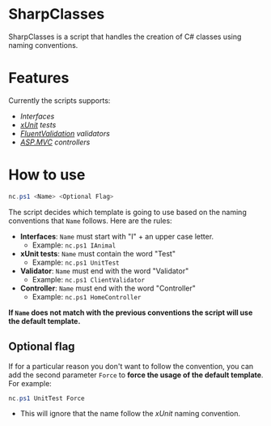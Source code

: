 # SharpClasses
SharpClasses is a script that handles the creation of C# classes using naming conventions.

# Features
Currently the scripts supports:
- *Interfaces*
- *[xUnit](https://xunit.net/) tests*
- *[FluentValidation](https://docs.fluentvalidation.net/en/latest/) validators*
- *[ASP.MVC](https://learn.microsoft.com/en-us/aspnet/mvc/overview/older-versions-1/controllers-and-routing/aspnet-mvc-controllers-overview-cs) controllers*

# How to use
```ps1
nc.ps1 <Name> <Optional Flag>
```

The script decides which template is going to use based on the naming conventions that `Name` follows. Here are the rules:
- **Interfaces**: `Name` must start with "I" + an upper case letter.
    - Example: `nc.ps1 IAnimal`
- **xUnit tests**: `Name` must contain the word "Test"
    - Example: `nc.ps1 UnitTest`
- **Validator**: `Name` must end with the word "Validator"
    - Example: `nc.ps1 ClientValidator`
- **Controller**: `Name` must end with the word "Controller"
    - Example: `nc.ps1 HomeController`

**If `Name` does not match with the previous conventions the script will use the default template.**

## Optional flag
If for a particular reason you don't want to follow the convention, you can add the second parameter `Force` to **force the usage of the default template**. For example:
```ps1
nc.ps1 UnitTest Force
```
- This will ignore that the name follow the *xUnit* naming convention.
